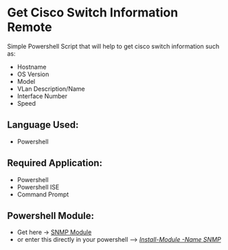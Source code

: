 # Get Cisco Switch Information Remote

Simple Powershell Script that will help to get cisco switch information such as:

- Hostname
- OS Version
- Model
- VLan Description/Name
- Interface Number
- Speed

## Language Used:
- Powershell

## Required Application:
- Powershell
- Powershell ISE
- Command Prompt

## Powershell Module:
- Get here -> [SNMP Module](https://www.powershellgallery.com/packages/SNMP)
- or enter this directly in your powershell --> <ins><i>Install-Module -Name SNMP</ins>
